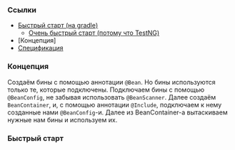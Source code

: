 ### Ссылки

 - [Быстрый старт (на gradle)](greetgo.depinject.parent/doc/quick_start.md)
   - [Очень быстрый старт (потому что TestNG)](greetgo.depinject.parent/doc/fast_start.md)
 - [Концепция]
 - [Спецификация](greetgo.depinject.parent/doc/spec.md)

### Концепция

Создаём бины с помощью аннотации `@Bean`. Но бины используются только те, которые подключены. Подключаем бины
с помощью `@BeanConfig`, не забывая использовать `@BeanScanner`. Далее создаём `BeanContainer`, и, с помощью
аннотации `@Include`, подключаем к нему созданные нами `@BeanConfig`-и. Далее из BeanContainer-а вытаскиваем
нужные нам бины и используем их.

### Быстрый старт

